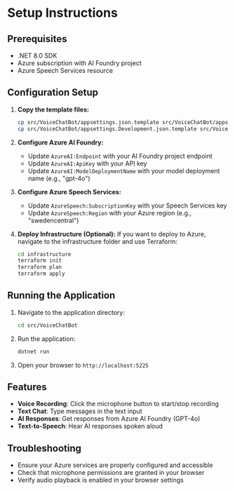 # Setup Instructions

## Prerequisites
- .NET 8.0 SDK
- Azure subscription with AI Foundry project
- Azure Speech Services resource

## Configuration Setup

1. **Copy the template files:**
   ```bash
   cp src/VoiceChatBot/appsettings.json.template src/VoiceChatBot/appsettings.json
   cp src/VoiceChatBot/appsettings.Development.json.template src/VoiceChatBot/appsettings.Development.json
   ```

2. **Configure Azure AI Foundry:**
   - Update `AzureAI:Endpoint` with your AI Foundry project endpoint
   - Update `AzureAI:ApiKey` with your API key
   - Update `AzureAI:ModelDeploymentName` with your model deployment name (e.g., "gpt-4o")

3. **Configure Azure Speech Services:**
   - Update `AzureSpeech:SubscriptionKey` with your Speech Services key
   - Update `AzureSpeech:Region` with your Azure region (e.g., "swedencentral")

4. **Deploy Infrastructure (Optional):**
   If you want to deploy to Azure, navigate to the infrastructure folder and use Terraform:
   ```bash
   cd infrastructure
   terraform init
   terraform plan
   terraform apply
   ```

## Running the Application

1. Navigate to the application directory:
   ```bash
   cd src/VoiceChatBot
   ```

2. Run the application:
   ```bash
   dotnet run
   ```

3. Open your browser to `http://localhost:5225`

## Features
- **Voice Recording**: Click the microphone button to start/stop recording
- **Text Chat**: Type messages in the text input
- **AI Responses**: Get responses from Azure AI Foundry (GPT-4o)
- **Text-to-Speech**: Hear AI responses spoken aloud

## Troubleshooting
- Ensure your Azure services are properly configured and accessible
- Check that microphone permissions are granted in your browser
- Verify audio playback is enabled in your browser settings
